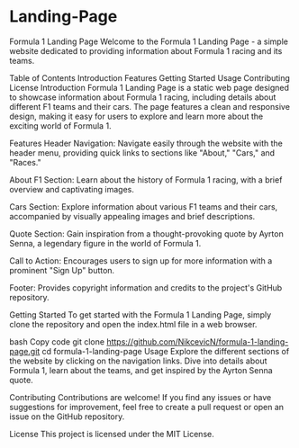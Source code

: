 # Landing-Page
Formula 1 Landing Page
Welcome to the Formula 1 Landing Page - a simple website dedicated to providing information about Formula 1 racing and its teams.

Table of Contents
Introduction
Features
Getting Started
Usage
Contributing
License
Introduction
Formula 1 Landing Page is a static web page designed to showcase information about Formula 1 racing, including details about different F1 teams and their cars. The page features a clean and responsive design, making it easy for users to explore and learn more about the exciting world of Formula 1.

Features
Header Navigation: Navigate easily through the website with the header menu, providing quick links to sections like "About," "Cars," and "Races."

About F1 Section: Learn about the history of Formula 1 racing, with a brief overview and captivating images.

Cars Section: Explore information about various F1 teams and their cars, accompanied by visually appealing images and brief descriptions.

Quote Section: Gain inspiration from a thought-provoking quote by Ayrton Senna, a legendary figure in the world of Formula 1.

Call to Action: Encourages users to sign up for more information with a prominent "Sign Up" button.

Footer: Provides copyright information and credits to the project's GitHub repository.

Getting Started
To get started with the Formula 1 Landing Page, simply clone the repository and open the index.html file in a web browser.

bash
Copy code
git clone https://github.com/NikcevicN/formula-1-landing-page.git
cd formula-1-landing-page
Usage
Explore the different sections of the website by clicking on the navigation links. Dive into details about Formula 1, learn about the teams, and get inspired by the Ayrton Senna quote.

Contributing
Contributions are welcome! If you find any issues or have suggestions for improvement, feel free to create a pull request or open an issue on the GitHub repository.

License
This project is licensed under the MIT License.

